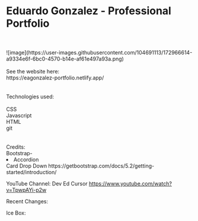# Eduardo Gonzalez - Professional Portfolio <br/>
<br/>
<br/>
![image](https://user-images.githubusercontent.com/104691113/172966614-a9334e6f-6bc0-4570-b14e-af61e497a93a.png)
<br/>
<br/>
See the website here:<br/>
https://eagonzalez-portfolio.netlify.app/<br/>
<br />
<br />
Technologies used:<br />
<br />
CSS<br />
Javascript<br />
HTML<br />
git<br />
<br />
<br />
Credits:<br />
Bootstrap-<br />
  <li>Accordion<br />
  Card
  Drop Down
  https://getbootstrap.com/docs/5.2/getting-started/introduction/
  
YouTube Channel: Dev Ed 
  Cursor
  https://www.youtube.com/watch?v=TpwpAYi-p2w


Recent Changes:


Ice Box:



